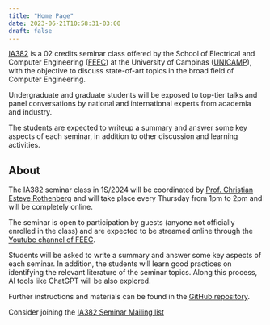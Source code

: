 ```yaml
---
title: "Home Page"
date: 2023-06-21T10:58:31-03:00
draft: false
---
```


[IA382](https://www.cpg.feec.unicamp.br/cpg/lista/caderno_horario_show.php?id=1888) is a 02 credits seminar class offered by the School of Electrical and Computer Engineering ([FEEC](https://www.fee.unicamp.br/)) at the University of Campinas ([UNICAMP](https://www.unicamp.br/)), with the objective to discuss state-of-art topics in the broad field of Computer Engineering.

Undergraduate and graduate students will be exposed to top-tier talks and panel conversations by national and international experts from academia and industry.

The students are expected to writeup a summary and answer some key aspects of each seminar, in addition to other discussion and learning activities.

## About

The IA382 seminar class in 1S/2024 will be coordinated by [Prof. Christian Esteve Rothenberg](https://www.dca.fee.unicamp.br/~chesteve/) and will take place every Thursday from 1pm to 2pm and will be completely online.

The seminar is open to participation by guests (anyone not officially enrolled in the class) and are expected to be streamed online through the [Youtube channel of FEEC](https://www.youtube.com/channel/UChptcdqmzNLQ8Oe03DEjIDQ).

Students will be asked to write a summary and answer some key aspects of each seminar. In addition, the students will learn good practices on identifying the relevant literature of the seminar topics. Along this process, AI tools like ChatGPT will be also explored.

Further instructions and materials can be found in the [GitHub repository](https://github.com/feec-seminar-comp-eng/feec-seminar-comp-eng.github.io).

Consider joining the [IA382 Seminar Mailing list](https://groups.google.com/g/ia382-feec-unicamp/) 

<!--and adding the events to your Agenda ([Google Calendar](https://calendar.google.com/calendar/u/0/embed?src=c_classroom7fe366e4@group.calendar.google.com&ctz=America/Sao_Paulo
), [iCal](https://calendar.google.com/calendar/ical/c_classroom7fe366e4%40group.calendar.google.com/public/basic.ics)).
-->






<!-- **Materials:**

[Slides (PDF)](https://github.com/ia377-feec-unicamp/ia377-feec-unicamp.github.io/raw/main/uploads/pdf/IA377-1S2023-Seminar-FEEC-UNICAMP-Aula-0-Intro-PUBLIC.pdf)

{{< slideshow "https://www.slideshare.net/slideshow/embed_code/key/nmvIrt9noIUwsz" >}}
-->


<!-- Google tag (gtag.js) -->
<script async src="https://www.googletagmanager.com/gtag/js?id=G-ZJM8RXWEZ2"></script>
<script>
  window.dataLayer = window.dataLayer || [];
  function gtag(){dataLayer.push(arguments);}
  gtag('js', new Date());

  gtag('config', 'G-ZJM8RXWEZ2');
</script>
